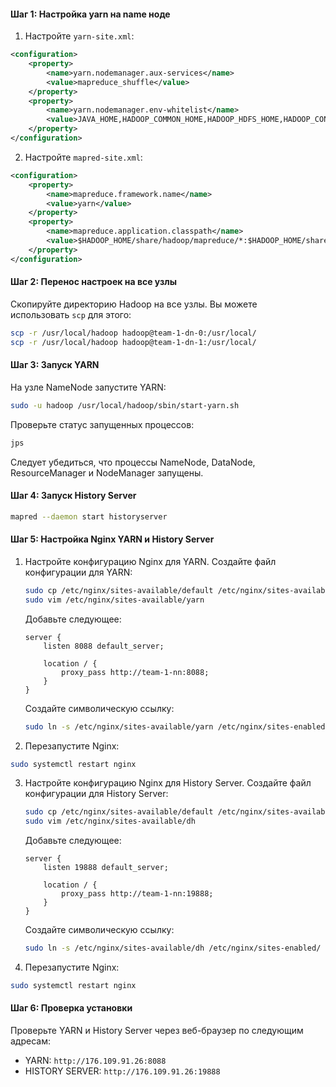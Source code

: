 #### Шаг 1: Настройка yarn на name ноде
1. Настройте `yarn-site.xml`:

```xml
<configuration>
    <property>
        <name>yarn.nodemanager.aux-services</name>
        <value>mapreduce_shuffle</value>
    </property>
    <property>
        <name>yarn.nodemanager.env-whitelist</name>
        <value>JAVA_HOME,HADOOP_COMMON_HOME,HADOOP_HDFS_HOME,HADOOP_CONF_DIR,CLASSPATH_PREPEND_DISTCACHE,HADOOP_YARN_HOME,HADOOP_HOME,PATH,LANG,TZ,HADOOP_MAPRED_HOME</value>
    </property>
</configuration>
```

2. Настройте `mapred-site.xml`:

```xml
<configuration>
    <property>
        <name>mapreduce.framework.name</name>
        <value>yarn</value>
    </property>
    <property>
        <name>mapreduce.application.classpath</name>
        <value>$HADOOP_HOME/share/hadoop/mapreduce/*:$HADOOP_HOME/share/hadoop/mapreduce/lib/*</value>
    </property>
</configuration>
```
    
#### Шаг 2: Перенос настроек на все узлы

Скопируйте директорию Hadoop на все узлы. Вы можете использовать `scp` для этого:

```bash
scp -r /usr/local/hadoop hadoop@team-1-dn-0:/usr/local/
scp -r /usr/local/hadoop hadoop@team-1-dn-1:/usr/local/
```

#### Шаг 3: Запуск YARN

На узле NameNode запустите YARN:

```bash
sudo -u hadoop /usr/local/hadoop/sbin/start-yarn.sh
```

Проверьте статус запущенных процессов:

```bash
jps
```

Следует убедиться, что процессы NameNode, DataNode, ResourceManager и NodeManager запущены.

#### Шаг 4: Запуск History Server

```bash
mapred --daemon start historyserver
```

#### Шаг 5: Настройка Nginx YARN и History Server

    
1. Настройте конфигурацию Nginx для YARN. Создайте файл конфигурации для YARN:
    
    ```bash
    sudo cp /etc/nginx/sites-available/default /etc/nginx/sites-available/yarn
    sudo vim /etc/nginx/sites-available/yarn
    ```
    
    Добавьте следующее:
    
    ```nginx
    server {
        listen 8088 default_server;
    
        location / {
            proxy_pass http://team-1-nn:8088;
        }
    }
    ```
    
    Создайте символическую ссылку:
    
    ```bash
    sudo ln -s /etc/nginx/sites-available/yarn /etc/nginx/sites-enabled/
    ```
    
2. Перезапустите Nginx:
    

```bash
sudo systemctl restart nginx
```

3. Настройте конфигурацию Nginx для History Server. Создайте файл конфигурации для History Server:
    
    ```bash
    sudo cp /etc/nginx/sites-available/default /etc/nginx/sites-available/dh
    sudo vim /etc/nginx/sites-available/dh
    ```
    
    Добавьте следующее:
    
    ```nginx
    server {
        listen 19888 default_server;
    
        location / {
            proxy_pass http://team-1-nn:19888;
        }
    }
    ```
    
    Создайте символическую ссылку:
    
    ```bash
    sudo ln -s /etc/nginx/sites-available/dh /etc/nginx/sites-enabled/
    ```
    
4. Перезапустите Nginx:
    

```bash
sudo systemctl restart nginx
```

#### Шаг 6: Проверка установки

Проверьте YARN и History Server через веб-браузер по следующим адресам:

- YARN: `http://176.109.91.26:8088`
- HISTORY SERVER: `http://176.109.91.26:19888`
